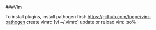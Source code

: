 ###Vim

To install plugins, install pathogen first:
  https://github.com/tpope/vim-pathogen
create vimrc [vi ~/.vimrc]
update or reload vim:
  :so%
